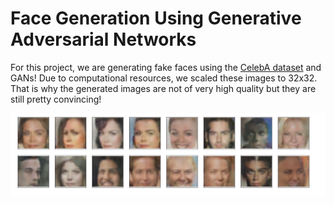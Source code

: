 # Face Generation Using Generative Adversarial Networks

For this project, we are generating fake faces using the [CelebA dataset](http://mmlab.ie.cuhk.edu.hk/projects/CelebA.html) and GANs! 
Due to computational resources, we scaled these images to 32x32. That is why the generated images are not of very high quality but they are still pretty convincing! 

![Alt text](faces.jpeg?raw=true "Title")



